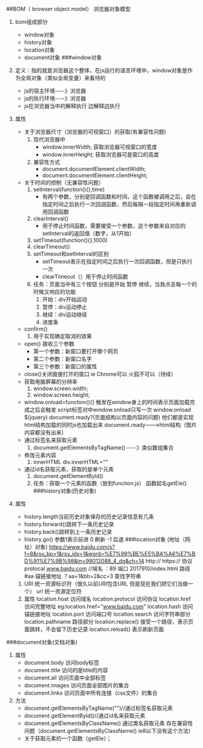 ##BOM（ browser object model） 浏览器对象模型
1. bom组成部分
    *   window对象
    *   history对象
    *   location对象
    *   document对象
###window对象
1.  定义：指的就是浏览器这个整体，在js运行的语言环境中，window对象是作为全局对象（类似全局变量）来看待的
	*	js的宿主环境----》浏览器
	*	js的执行环境----》浏览器
	*	js在浏览器当中的解释执行  边解释边执行    
2.  属性
                                               
    *   关于浏览器尺寸（浏览器的可视窗口）的获取(有兼容性问题)
        1.  现代浏览器中
            *   window.innerWidth;  获取浏览器可视窗口的宽度
            *   window.innerHeight; 获取浏览器可是窗口的高度
        2.  兼容性方式
            *   document.documentElement.clientWidth;
            *   document.documentElement.clientHeight;
    *   关于时间的控制（无兼容性问题）
        1.  setInterval(function(){},time)
            *   有两个参数，分别是回调函数和时间，这个函数被调用之后，会在指定时间之后执行一次回调函数，然后每隔一段指定时间再重新调用回调函数
        2.  clearInterval()
            *   用于停止时间函数，需要接受一个参数，这个参数来自对应的setInterval的返回值（数字，从1开始）
        3.  setTimeout(function(){},1000)
        4.  clearTimeout()
        5.  setTimeout和setInterval的区别
            *   setTimeout表示在指定时间之后执行一次回调函数，但是只执行一次
            *   clearTimeout（）用于停止时间函数
        6.	任务：页面当中有三个按钮  分别是开始   暂停  继续，当我点击每一个的时候又响应的功能
	        1.	开始：div开始运动
	        2.	暂停：div运动停止
	        3.	继续：div运动继续
	        4.	进度条
    *   confirm()
        1.  用于实现确定取消的效果
    *   open() 接收三个参数
        *   第一个参数：新窗口要打开哪个网页
        *   第二个参数：新窗口名字
        *   第三个参数：新窗口的属性
    *   close()关闭直接打开的窗口  ie Chrome可以  火狐不可以（待续）
    *   获取电脑屏幕的分辨率
        1.  window.screen.width;
        2.  window.screen.height;
    *   window.onload=function(){} 触发在window身上的时间表示页面加载完成之后会触发  script标签对中window.onload只写一次
    	window.onload     $(jquery)  document.ready?(页面结构以页面内容的问题)
		他们都是实现html结构加载的同时js也加载出来
		document.ready--->html结构（图片 内容都没有出来）
    *   通过标签名来获取元素
        1.  document.getElementsByTagName()  ----》类似数组集合
    *   修改元素内容
        1.  innerHTML           div.innerHTML=""
    *   通过id名获取元素，获取的是单个元素
        1.  document.getElementById()
        2.  任务：获取一个元素的函数（放到function.js） 函数起名getEle()
###history对象(历史对象)
1.  属性
    *   history.length当前历史对象保存的历史记录信息有几条
    *   history.forward()跳转下一条历史记录
    *   history.back()跳转到上一条历史记录
    *   history.go()   参数1表示前进   0  刷新   -1 后退
###location对象  (地址（网址）对象)
    https://www.baidu.com/s?f=8&rsv_bp=1&rsv_idx=1&word=%E7%99%BE%E5%BA%A6%E7%BD%91%E7%9B%98&tn=98012088_4_dg&ch=14
    http://    https:// 协议  protocal
    www.baidu.com    //域名
    ：89               端口
    2017910/index.html    路径
    #aa   锚链接地址
    ？aa=1&bb=2&cc=3    查找字符串

    1.  URI  统一资源标识符（很久以前URI包含URL  但是现在我们把它们当做一个）
        url 统一资源定位符
    2.  属性
        location.host      访问域名
        location.protocol  访问协议
        location.href      访问完整地址 eg:location.href="www.baidu.com"
        location.hash      访问锚链接地址
        location.port     访问端口号
        location.search    访问字符串部分
        location.pathname  路径部分
        location.replace() 接受一个路径，表示页面跳转，不会留下历史记录
        location.reload() 表示刷新页面

###document对象(文档对象)
1.  属性
    *   document.body    访问body标签
    *   document.title   访问的是title的内容
    *   document.all     访问页面中全部标签
    *   document.images  访问页面全部图片的集合
    *   document.links   访问页面中所有连接（css文件）的集合
2.  方法
    *   document.getElementsByTagName("")//通过标签名获取元素
    *   document.getElementById()//通过id名来获取元素
    *   document.getElementsByClassName() 通过类名获取元素  存在兼容性问题（document.getElementsByClassName() ie8以下没有这个方法）
    *   关于获取元素的一个函数（getEle）；
